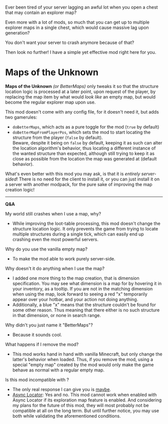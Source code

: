 Ever been tired of your server lagging an awful lot when you open a chest that may contain an explorer map?

Even more with a lot of mods, so much that you can get up to multiple explorer maps in a single chest, which would cause massive lag upon generation?

You don't want your server to crash anymore because of that?


Then look no further! I have a simple yet effective mod right here for you.

# Maps of the Unknown

**Maps of the Unknown** *(or BetterMaps)* only tweaks it so that the structure location logic is processed at a later point, upon request of the player, by replacing the map item by what would _look like_ an empty map, but would become the regular explorer map upon use.

This mod doesn't come with any config file, for it doesn't need it, but adds two gamerules:
* `doBetterMaps`, which acts as a pure toggle for the mod (`true` by default)
* `doBetterMapFromPlayerPos`, which sets the mod to start locating the structure from the player (`false` by default). <br>Beware, despite it being on `false` by default, keeping it as such can alter the location algorithm's behavior, thus locating a different instance of the wanted structure than expected, although still trying to keep it as close as possible from the location the map was generated at (default behavior).

What's even better with this mod you may ask, is that it is *entirely server-sided*! There is no need for the client to install it, or you can just install it on a server with another modpack, for the pure sake of improving the map creation logic!

---

**Q&A**

My world still crashes when I use a map, why?
* While improving the loot-table processing, this mod doesn't change the structure location logic. It only prevents the game from trying to locate multiple structures during a single tick, which can easily end up crashing even the most powerful servers.

Why do you use the vanilla empty map?
* To make the mod able to work purely server-side.

Why doesn't it do anything when I use the map?
* I added one more thing to the map creation, that is dimension specification. You may see what dimension is a map for by hovering it in your inventory, as a tooltip. If you are not in the matching dimension when using the map, look forward to seeing a red "x" temporarily appear over your hotbar, and your action not doing anything.
* Additionally, a blue "x" means that the structure couldn't be found for some other reason. Thus meaning that there either is no such structure in that dimension, or none in search range.

Why didn't you just name it "BetterMaps"?
* Because it sounds cool.

What happens if I remove the mod?
* This mod works hand in hand with vanilla Minecraft, but only change the latter's behavior when loaded. Thus, if you remove the mod, using a special "empty map" created by the mod would only make the game behave as normal with a regular empty map.

Is this mod incompatible with _<insert name here>_?
* The only real response I can give you is [maybe](https://tryitands.ee).
* [Async Locator](https://modrinth.com/mod/async-locator): Yes and no. This mod cannot work when enabled with Async Locator if its exploration map feature is enabled.
  And considering my plans for the future of this mod, they will most probably not be compatible at all on the long term.
  But until further notice, you may use both while validating the aforementioned conditions.